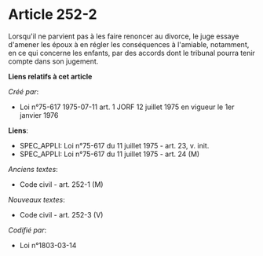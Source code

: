 # Article 252-2

Lorsqu'il ne parvient pas à les faire renoncer au divorce, le juge essaye d'amener les époux à en régler les conséquences à
l'amiable, notamment, en ce qui concerne les enfants, par des accords dont le tribunal pourra tenir compte dans son jugement.

**Liens relatifs à cet article**

_Créé par_:

  - Loi n°75-617 1975-07-11 art. 1 JORF 12 juillet 1975 en vigueur le 1er janvier 1976

**Liens**:

  - SPEC_APPLI: Loi n°75-617 du 11 juillet 1975 - art. 23, v. init.
  - SPEC_APPLI: Loi n°75-617 du 11 juillet 1975 - art. 24 (M)

_Anciens textes_:

  - Code civil - art. 252-1 (M)

_Nouveaux textes_:

  - Code civil - art. 252-3 (V)

_Codifié par_:

  - Loi n°1803-03-14
